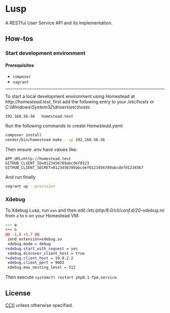 # Lusp

A RESTful User Service API and its implementation.

## How-tos

### Start development environment

#### Prerequisites

- `composer`
- `vagrant`

---

To start a local development environment using Homestead at _http://homestead.test_, first add the following entry to your _/etc/hosts_ or _C:\Windows\System32\drivers\etc\hosts_:

```
192.168.56.56	homestead.test
```

Run the following commands to create _Homestead.yaml_:

``` sh
composer install
vendor/bin/homestead make --ip 192.168.56.56
```

Then ensure _.env_ have values like:

``` Shell
APP_URL=http://homestead.test
GITHUB_CLIENT_ID=0123456789abcdef0123
GITHUB_CLIENT_SECRET=0123456789abcdef0123456789abcdef01234567
```

And run finally

``` sh
vagrant up --provision
```

### Xdebug

To Xdebug Lusp, run `xon` and then edit _/etc/php/8.0/cli/conf.d/20-xdebug.ini_ from `a` to `b` on your Homestead VM:

``` diff
--- a
+++ b
@@ -1,5 +1,7 @@
 zend_extension=xdebug.so
 xdebug.mode = debug
+xdebug.start_with_request = yes
 xdebug.discover_client_host = true
+xdebug.client_host = 10.0.2.2
 xdebug.client_port = 9003
 xdebug.max_nesting_level = 512
```

Then execute `systemctl restart php8.1-fpm.service`.

## License

[CC0](./LICENSE) unless otherwise specified.
